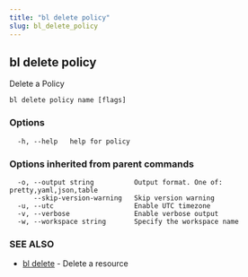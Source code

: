 ```yaml
---
title: "bl delete policy"
slug: bl_delete_policy
---
```

## bl delete policy

Delete a Policy

```
bl delete policy name [flags]
```

### Options

```
  -h, --help   help for policy
```

### Options inherited from parent commands

```
  -o, --output string          Output format. One of: pretty,yaml,json,table
      --skip-version-warning   Skip version warning
  -u, --utc                    Enable UTC timezone
  -v, --verbose                Enable verbose output
  -w, --workspace string       Specify the workspace name
```

### SEE ALSO

* [bl delete](bl_delete.md)	 - Delete a resource

